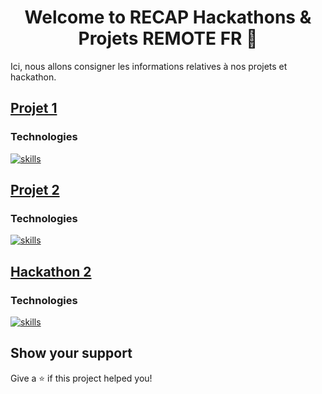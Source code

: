 <h1 align="center">Welcome to RECAP Hackathons & Projets REMOTE FR 👋</h1>

Ici, nous allons consigner les informations relatives à nos projets et hackathon.

## [Projet 1](./Projet1.md)

### Technologies

[![skills](https://skillicons.dev/icons?i=html,css,git,github,figma,php,js)](#)

## [Projet 2](./Projet2.md)

### Technologies

[![skills](https://skillicons.dev/icons?i=html,css,git,github,figma,php,js,react,symfony)](#)


## [Hackathon 2](./Hackathon.md)

### Technologies

[![skills](https://skillicons.dev/icons?i=react,vite,tailwind,nodejs,mysql,express,postman,git,github)](#)

## Show your support

Give a ⭐️ if this project helped you!
